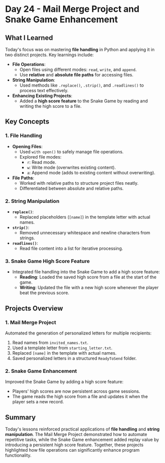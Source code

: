 # Day 24 - Mail Merge Project and Snake Game Enhancement

## What I Learned
Today's focus was on mastering **file handling** in Python and applying it in two distinct projects. Key learnings include:
- **File Operations**:
  - Open files using different modes: `read`, `write`, and `append`.
  - Use **relative** and **absolute file paths** for accessing files.
- **String Manipulation**:
  - Used methods like `.replace()`, `.strip()`, and `.readlines()` to process text effectively.
- **Enhancing Existing Projects**:
  - Added a **high score feature** to the Snake Game by reading and writing the high score to a file.

## Key Concepts

### 1. File Handling
- **Opening Files**:
  - Used `with open()` to safely manage file operations.
  - Explored file modes:
    - `r`: Read mode.
    - `w`: Write mode (overwrites existing content).
    - `a`: Append mode (adds to existing content without overwriting).
- **File Paths**:
  - Worked with relative paths to structure project files neatly.
  - Differentiated between absolute and relative paths.

### 2. String Manipulation
- **`replace()`**:
  - Replaced placeholders (`[name]`) in the template letter with actual names.
- **`strip()`**:
  - Removed unnecessary whitespace and newline characters from strings.
- **`readlines()`**:
  - Read file content into a list for iterative processing.

### 3. Snake Game High Score Feature
- Integrated file handling into the Snake Game to add a high score feature:
  - **Reading**: Loaded the saved high score from a file at the start of the game.
  - **Writing**: Updated the file with a new high score whenever the player beat the previous score.

## Projects Overview

### 1. Mail Merge Project
Automated the generation of personalized letters for multiple recipients:
1. Read names from `invited_names.txt`.
2. Used a template letter from `starting_letter.txt`.
3. Replaced `[name]` in the template with actual names.
4. Saved personalized letters in a structured `ReadyToSend` folder.

### 2. Snake Game Enhancement
Improved the Snake Game by adding a high score feature:
- Players' high scores are now persistent across game sessions.
- The game reads the high score from a file and updates it when the player sets a new record.

## Summary
Today's lessons reinforced practical applications of **file handling** and **string manipulation**. The Mail Merge Project demonstrated how to automate repetitive tasks, while the Snake Game enhancement added replay value by introducing a persistent high score feature. Together, these projects highlighted how file operations can significantly enhance program functionality.
